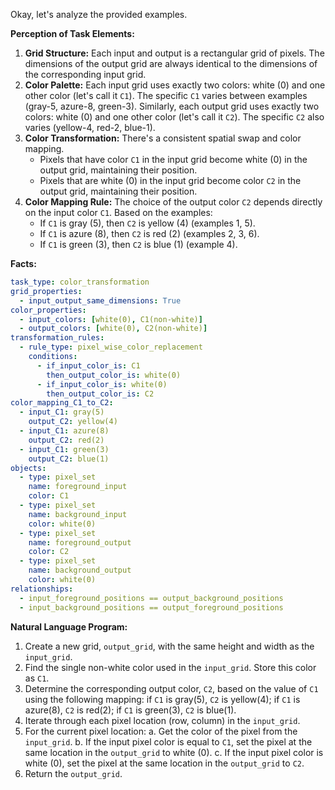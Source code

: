 Okay, let's analyze the provided examples.

**Perception of Task Elements:**

1.  **Grid Structure:** Each input and output is a rectangular grid of pixels. The dimensions of the output grid are always identical to the dimensions of the corresponding input grid.
2.  **Color Palette:** Each input grid uses exactly two colors: white (0) and one other color (let's call it `C1`). The specific `C1` varies between examples (gray-5, azure-8, green-3). Similarly, each output grid uses exactly two colors: white (0) and one other color (let's call it `C2`). The specific `C2` also varies (yellow-4, red-2, blue-1).
3.  **Color Transformation:** There's a consistent spatial swap and color mapping.
    *   Pixels that have color `C1` in the input grid become white (0) in the output grid, maintaining their position.
    *   Pixels that are white (0) in the input grid become color `C2` in the output grid, maintaining their position.
4.  **Color Mapping Rule:** The choice of the output color `C2` depends directly on the input color `C1`. Based on the examples:
    *   If `C1` is gray (5), then `C2` is yellow (4) (examples 1, 5).
    *   If `C1` is azure (8), then `C2` is red (2) (examples 2, 3, 6).
    *   If `C1` is green (3), then `C2` is blue (1) (example 4).

**Facts:**


```yaml
task_type: color_transformation
grid_properties:
  - input_output_same_dimensions: True
color_properties:
  - input_colors: [white(0), C1(non-white)]
  - output_colors: [white(0), C2(non-white)]
transformation_rules:
  - rule_type: pixel_wise_color_replacement
    conditions:
      - if_input_color_is: C1
        then_output_color_is: white(0)
      - if_input_color_is: white(0)
        then_output_color_is: C2
color_mapping_C1_to_C2:
  - input_C1: gray(5)
    output_C2: yellow(4)
  - input_C1: azure(8)
    output_C2: red(2)
  - input_C1: green(3)
    output_C2: blue(1)
objects:
  - type: pixel_set
    name: foreground_input
    color: C1
  - type: pixel_set
    name: background_input
    color: white(0)
  - type: pixel_set
    name: foreground_output
    color: C2
  - type: pixel_set
    name: background_output
    color: white(0)
relationships:
  - input_foreground_positions == output_background_positions
  - input_background_positions == output_foreground_positions
```


**Natural Language Program:**

1.  Create a new grid, `output_grid`, with the same height and width as the `input_grid`.
2.  Find the single non-white color used in the `input_grid`. Store this color as `C1`.
3.  Determine the corresponding output color, `C2`, based on the value of `C1` using the following mapping: if `C1` is gray(5), `C2` is yellow(4); if `C1` is azure(8), `C2` is red(2); if `C1` is green(3), `C2` is blue(1).
4.  Iterate through each pixel location (row, column) in the `input_grid`.
5.  For the current pixel location:
    a.  Get the color of the pixel from the `input_grid`.
    b.  If the input pixel color is equal to `C1`, set the pixel at the same location in the `output_grid` to white (0).
    c.  If the input pixel color is white (0), set the pixel at the same location in the `output_grid` to `C2`.
6.  Return the `output_grid`.